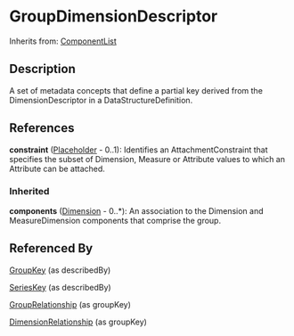 
# GroupDimensionDescriptor



Inherits from: [ComponentList](../Base/ComponentList.md)



## Description

A set of metadata concepts that define a partial key derived from the DimensionDescriptor in a DataStructureDefinition.




## References

**constraint** ([Placeholder](../Base/Placeholder.md) - 0..1): Identifies an AttachmentConstraint that specifies the subset of Dimension, Measure or Attribute values to which an Attribute can be attached.

### Inherited

**components** ([Dimension](Dimension.md) - 0..*): An association to the Dimension and MeasureDimension components that comprise the group.



## Referenced By

[GroupKey](GroupKey.md) (as describedBy)

[SeriesKey](SeriesKey.md) (as describedBy)

[GroupRelationship](GroupRelationship.md) (as groupKey)

[DimensionRelationship](DimensionRelationship.md) (as groupKey)


